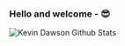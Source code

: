 ### Hello and welcome - 😎
![Kevin Dawson Github Stats](https://github-readme-stats.vercel.app/api?username=kevdaws&show_icons=true_color=fff&icon_color=79ff97&text_color=9f9f9f&bg_color=151515)
<!--
**kevdaws/kevdaws** is a ✨ _special_ ✨ repository because its `README.md` (this file) appears on your GitHub profile.

Here are some ideas to get you started:

- 🔭 I’m currently working on ...
- 🌱 I’m currently learning ...
- 👯 I’m looking to collaborate on ...
- 🤔 I’m looking for help with ...
- 💬 Ask me about ...
- 📫 How to reach me: ...
- 😄 Pronouns: ...
- ⚡ Fun fact: ...
-->
